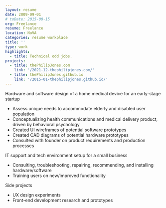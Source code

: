 ```yaml
---
layout: resume
date: 2009-09-01
# toDate: 2015-08-15
org: Freelance
resume: Freelance
location: NoVA
categories: resume workplace
title: ''
type: work
highlights:
  - title: Technical odd jobs.
projects:
  - title: thePhilipJones.com
    link: '/2021-12-thephilipjones.com/'
  - title: thePhilipJones.github.io
    link: '/2015-01-thephilipjones.github.io/'
---
```


<span class="skill">Hardware</span> and <span class="skill">software design</span> of a home medical device for an early-stage startup

- Assess unique needs to accommodate elderly and disabled user population
- Conceptualizing health communications and medical delivery product, driven by <span class="skill">behavioral psychology</span>
- Created <span class="skill">UI wireframes</span> of potential software prototypes
- Created <span class="skill">CAD diagrams</span> of potential hardware prototypes
- Consulted with founder on <span class="skill">product requirements</span> and <span class="skill">production processes</span>

<span class="skill">IT support</span> and tech environment setup for a small business

- <span class="skill">Consulting</span>, troubleshooting, repairing, recommending, and installing hardware/software
- <span class="skill">Training users on new/improved functionality

Side projects

- <span class="skill">UX design</span> experiments
- <span class="skill">Front-end development</span> research and prototypes
